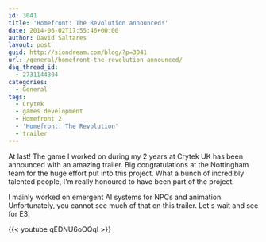 ```yaml
---
id: 3041
title: 'Homefront: The Revolution announced!'
date: 2014-06-02T17:55:46+00:00
author: David Saltares
layout: post
guid: http://siondream.com/blog/?p=3041
url: /general/homefront-the-revolution-announced/
dsq_thread_id:
  - 2731144304
categories:
  - General
tags:
  - Crytek
  - games development
  - Homefront 2
  - 'Homefront: The Revolution'
  - trailer
---
```

At last! The game I worked on during my 2 years at Crytek UK has been announced with an amazing trailer. Big congratulations at the Nottingham team for the huge effort put into this project. What a bunch of incredibly talented people, I'm really honoured to have been part of the project.

I mainly worked on emergent AI systems for NPCs and animation. Unfortunately, you cannot see much of that on this trailer. Let's wait and see for E3!

{{< youtube qEDNU6oOQqI >}}